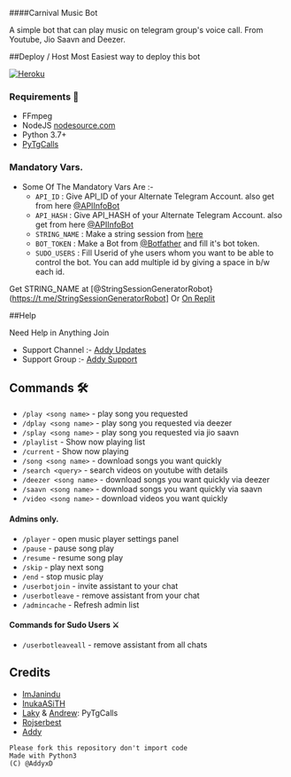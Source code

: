 ####Carnival Music Bot

A simple bot that can play music on telegram group's voice call. From Youtube, Jio Saavn and Deezer.


##Deploy / Host
Most Easiest way to deploy this bot

[![Heroku](https://www.herokucdn.com/deploy/button.svg)](https://heroku.com/deploy?template=https://github.com/AddyxD/MusicBot)

### Requirements 📝

- FFmpeg
- NodeJS [nodesource.com](https://nodesource.com/)
- Python 3.7+
- [PyTgCalls](https://github.com/pytgcalls/pytgcalls)

### Mandatory Vars.

- Some Of The Mandatory Vars Are :-
   - `API_ID` :  Give API_ID of your Alternate Telegram Account. also get from here [@APIInfoBot](https://t.me/APIinfoBot)
   - `API_HASH` :  Give API_HASH of your Alternate Telegram Account. also get from here [@APIInfoBot](https://t.me/APIinfoBot)
   - `STRING_NAME` :  Make a string session from [here](https://replit.com/@ErichDaniken/Generate-Telegram-String-Session)
   - `BOT_TOKEN` :  Make a Bot from [@Botfather](https://t.me/botfather) and fill it's bot token.
   - `SUDO_USERS` :  Fill Userid of yhe users whom you want to be able to control the bot. You can add multiple id by giving a space in b/w each id.


Get STRING_NAME at [@StringSessionGeneratorRobot}(https://t.me/StringSessionGeneratorRobot] Or [On Replit](https://replit.com/@ErichDaniken/Generate-Telegram-String-Session)


##Help 

Need Help in Anything 
Join 
- Support Channel :- [Addy Updates](http://t.me/AddyUpdates)
- Support Group :- [Addy Support](http://t.me/AddySupport)


## Commands 🛠

- `/play <song name>` - play song you requested
- `/dplay <song name>` - play song you requested via deezer
- `/splay <song name>` - play song you requested via jio saavn
- `/playlist` - Show now playing list
- `/current` - Show now playing
- `/song <song name>` - download songs you want quickly
- `/search <query>` - search videos on youtube with details
- `/deezer <song name>` - download songs you want quickly via deezer
- `/saavn <song name>` - download songs you want quickly via saavn
- `/video <song name>` - download videos you want quickly

#### Admins only.
- `/player` - open music player settings panel
- `/pause` - pause song play
- `/resume` - resume song play
- `/skip` - play next song
- `/end` - stop music play
- `/userbotjoin` - invite assistant to your chat
- `/userbotleave` - remove assistant from your chat
- `/admincache` - Refresh admin list

#### Commands for Sudo Users ⚔️
- `/userbotleaveall` - remove assistant from all chats



## Credits
- [ImJanindu](https://github.com/ImJanindu)
- [InukaASiTH](https://github.com/InukaAsith)
- [Laky](https://github.com/Laky-64) & [Andrew](https://github.com/AndrewLaneX): PyTgCalls
- [Rojserbest](http://github.com/rojserbes)
- [Addy](https://t.me/AddyxD)



```
Please fork this repository don't import code
Made with Python3
(C) @AddyxD

```
